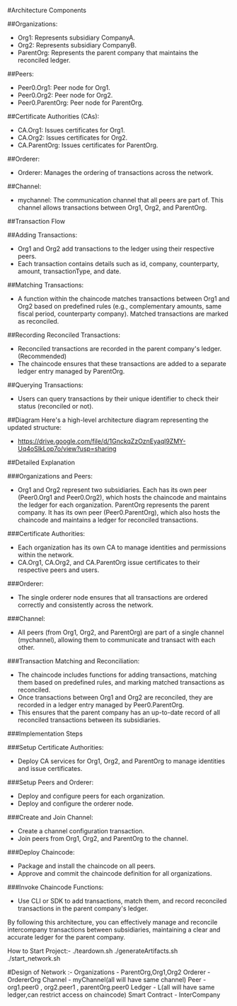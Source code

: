 #Architecture Components

##Organizations:
- Org1: Represents subsidiary CompanyA.
- Org2: Represents subsidiary CompanyB.
- ParentOrg: Represents the parent company that maintains the reconciled ledger.

##Peers:
- Peer0.Org1: Peer node for Org1.
- Peer0.Org2: Peer node for Org2.
- Peer0.ParentOrg: Peer node for ParentOrg.

##Certificate Authorities (CAs):
- CA.Org1: Issues certificates for Org1.
- CA.Org2: Issues certificates for Org2.
- CA.ParentOrg: Issues certificates for ParentOrg.

##Orderer:
- Orderer: Manages the ordering of transactions across the network.

##Channel:
- mychannel: The communication channel that all peers are part of. This channel allows transactions between Org1, Org2, and ParentOrg.

##Transaction Flow

##Adding Transactions:
- Org1 and Org2 add transactions to the ledger using their respective peers.
- Each transaction contains details such as id, company, counterparty, amount, transactionType, and date.

##Matching Transactions:
- A function within the chaincode matches transactions between Org1 and Org2 based on predefined rules (e.g., complementary amounts, same fiscal period, counterparty company).
Matched transactions are marked as reconciled.

##Recording Reconciled Transactions:
- Reconciled transactions are recorded in the parent company's ledger.(Recommended)
- The chaincode ensures that these transactions are added to a separate ledger entry managed by ParentOrg.

##Querying Transactions:
- Users can query transactions by their unique identifier to check their status (reconciled or not).

##Diagram
Here's a high-level architecture diagram representing the updated structure:
- https://drive.google.com/file/d/1GnckqZzOznEyaql9ZMY-Uq4oSlkLop7o/view?usp=sharing

##Detailed Explanation

###Organizations and Peers:
- Org1 and Org2 represent two subsidiaries. Each has its own peer (Peer0.Org1 and Peer0.Org2), which hosts the chaincode and maintains the ledger for each organization.
ParentOrg represents the parent company. It has its own peer (Peer0.ParentOrg), which also hosts the chaincode and maintains a ledger for reconciled transactions.

###Certificate Authorities:
- Each organization has its own CA to manage identities and permissions within the network.
- CA.Org1, CA.Org2, and CA.ParentOrg issue certificates to their respective peers and users.

###Orderer:
- The single orderer node ensures that all transactions are ordered correctly and consistently across the network.

###Channel:
- All peers (from Org1, Org2, and ParentOrg) are part of a single channel (mychannel), allowing them to communicate and transact with each other.

###Transaction Matching and Reconciliation:
- The chaincode includes functions for adding transactions, matching them based on predefined rules, and marking matched transactions as reconciled.
- Once transactions between Org1 and Org2 are reconciled, they are recorded in a ledger entry managed by Peer0.ParentOrg.
- This ensures that the parent company has an up-to-date record of all reconciled transactions between its subsidiaries.

###Implementation Steps

###Setup Certificate Authorities:
- Deploy CA services for Org1, Org2, and ParentOrg to manage identities and issue certificates.

###Setup Peers and Orderer:
- Deploy and configure peers for each organization.
- Deploy and configure the orderer node.

###Create and Join Channel:
- Create a channel configuration transaction.
- Join peers from Org1, Org2, and ParentOrg to the channel.

###Deploy Chaincode:
- Package and install the chaincode on all peers.
- Approve and commit the chaincode definition for all organizations.

###Invoke Chaincode Functions:
- Use CLI or SDK to add transactions, match them, and record reconciled transactions in the parent company's ledger.

By following this architecture, you can effectively manage and reconcile intercompany transactions between subsidiaries, maintaining a clear and accurate ledger for the parent company.

How to Start Project:-
./teardown.sh
./generateArtifacts.sh
./start_network.sh

#Design of Network :-
Organizations - ParentOrg,Org1,Org2
Orderer - OrdererOrg
Channel - myChannel(all will have same channel)
Peer - org1.peer0 , org2.peer1 , parentOrg.peer0
Ledger - L(all will have same ledger,can restrict access on chaincode)
Smart Contract - InterCompany